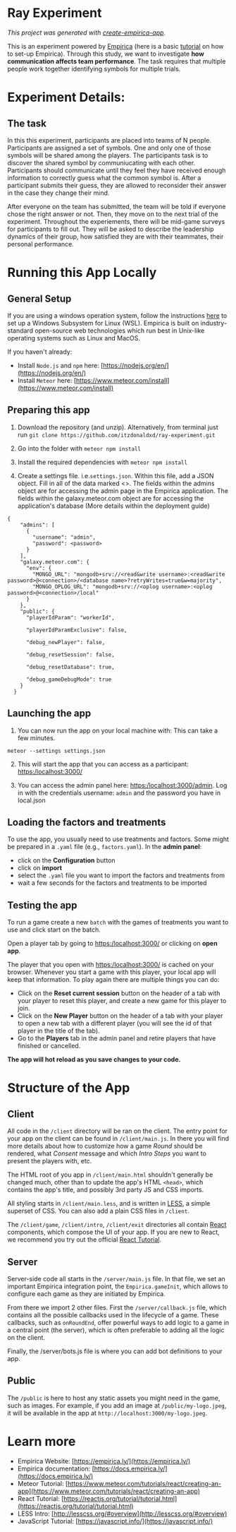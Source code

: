 # Ray Experiment

_This project was generated with [create-empirica-app](https://github.com/empiricaly/create-empirica-app)._

This is an experiment powered by [Empirica](https://empirica.ly/) (here is a basic [tutorial](https://www.youtube.com/watch?v=K2YhEZey_58&list=PLPQelvUwyVgiawBDk3Sp74QMfL8RPgORW&index=2&ab_channel=Empirica) on how to set-up Empirica). Through this study, we want to investigate **how communication affects team performance**. The task requires that multiple people work together identifying symbols for multiple trials. 


# Experiment Details:
## The task
In this this experiment, participants are placed into teams of N people. Participants are assigned a set of symbols. One and only one of those symbols will be shared among the players. The participants task is to discover the shared symbol by communiucating with each other. Participants should communicate until they feel they have received enough information to correctly guess what the common symbol is. After a participant submits their guess, they are allowed to reconsider their answer in the case they change their mind.

After everyone on the team has submitted, the team will be told if everyone chose the right answer or not. Then, they move on to the next trial of the experiment. Throughout the experiements, there will be mid-game surveys for participants to fill out. They will be asked to describe the leadership dynamics of their group, how satisfied they are with their teammates, their personal performance. 


# Running this App Locally

## General  Setup
If you are using a windows operation system, follow the instructions [here](https://docsv1.empirica.ly/getting-started/setup/windows-instructions) to set up a Windows Subsystem for Linux (WSL). Empirica is built on industry-standard open-source web technologies which run best in Unix-like operating systems such as Linux and MacOS. 

If you haven't already:

- Install `Node.js` and `npm` here: [https://nodejs.org/en/](https://nodejs.org/en/)
- Install `Meteor` here: [https://www.meteor.com/install](https://www.meteor.com/install)

## Preparing this app
1. Download the repository (and unzip). Alternatively, from terminal just run `git clone https://github.com/itzdonaldxd/ray-experiment.git`
2. Go into the folder with `meteor npm install`

3. Install the required dependencies with `meteor npm install`

4. Create a settings file. i.e.`settings.json`. Within this file, add a JSON object. Fill in all of the data marked <>. The fields within the admins object are for accessing the admin page in the Empirica application. The fields within the galaxy.meteor.com object are for accessing the application's database (More details within the deployment guide)

```
{
    "admins": [
      {
        "username": "admin",
        "password": <password>
      }
    ],
    "galaxy.meteor.com": {
      "env": {
        "MONGO_URL": "mongodb+srv://<read&write username>:<read&write password>@<connection>/<database name>?retryWrites=true&w=majority",
        "MONGO_OPLOG_URL": "mongodb+srv://<oplog username>:<oplog password>@<connection>/local"
      }
    },
    "public": {
      "playerIdParam": "workerId",
  
      "playerIdParamExclusive": false,
  
      "debug_newPlayer": false,
  
      "debug_resetSession": false,
  
      "debug_resetDatabase": true,
  
      "debug_gameDebugMode": true
    }
  }

```

## Launching the app

1. You can now run the app on your local machine with: This can take a few minutes.

```
meteor --settings settings.json
```

2. This will start the app that you can access as a participant:
[https:/localhost:3000/](https:/localhost:3000/)

3. You can access the admin panel here:
[https:/localhost:3000/admin](https:/localhost:3000/admin). Log in with the credentials username: `admin` and the password you have in local.json

## Loading the factors and treatments

To use the app, you usually need to use treatments and factors. Some might be prepared in a `.yaml` file (e.g., `factors.yaml`). In the **admin panel**:
- click on the **Configuration** button
- click on **import**
- select the `.yaml` file you want to import the factors and treatments from
- wait a few seconds for the factors and treatments to be imported

## Testing the app

To run a game create a new `batch` with the games of treatments you want to use and click start on the batch.

Open a player tab by going to [https:/localhost:3000/](https:/localhost:3000/) or clicking on **open app**.

The player that you open with [https:/localhost:3000/](https:/localhost:3000/) is cached on your browser. Whenever you start a game with this player, your local app will keep that information. To play again there are multiple things you can do:
- Click on the **Reset current session** button on the header of a tab with your player to reset this player, and create a new game for this player to join.
- Click on the **New Player** button on the header of a tab with your player to open a new tab with a different player (you will see the id of that player in the title of the tab).
- Go to the **Players** tab in the admin panel and retire players that have finished or cancelled.

**The app will hot reload as you save changes to your code.**

# Structure of the App

## Client

All code in the `/client` directory will be ran on the client. The entry point
for your app on the client can be found in `/client/main.js`. In there you will
find more details about how to customize how a game _Round_ should be rendered,
what _Consent_ message and which _Intro Steps_ you want to present the players
with, etc.

The HTML root of you app in `/client/main.html` shouldn't generally be changed
much, other than to update the app's HTML `<head>`, which contains the app's
title, and possibly 3rd party JS and CSS imports.

All styling starts in `/client/main.less`, and is written in
[LESS](http://lesscss.org/), a simple superset of CSS. You can also add a plain
CSS files in `/client`.

The `/client/game`, `/client/intro`, `/client/exit` directories all contain
[React](https://reactjs.org/) components, which compose the UI of your app.
If you are new to React, we recommend you try out the official
[React Tutorial](https://reactjs.org/tutorial/tutorial.html).

## Server

Server-side code all starts in the `/server/main.js` file. In that file, we set
an important Empirica integration point, the `Empirica.gameInit`, which allows
to configure each game as they are initiated by Empirica.

From there we import 2 other files. First the `/server/callback.js` file, which
contains all the possible callbacks used in the lifecycle of a game. These
callbacks, such as `onRoundEnd`, offer powerful ways to add logic to a game in a
central point (the server), which is often preferable to adding all the logic on
the client.

Finally, the /server/bots.js file is where you can add bot definitions to your app.

## Public

The `/public` is here to host any static assets you might need in the game, such
as images. For example, if you add an image at `/public/my-logo.jpeg`, it will
be available in the app at `http://localhost:3000/my-logo.jpeg`.

# Learn more

- Empirica Website: [https://empirica.ly/](https://empirica.ly/)
- Empirica documentation: [https://docs.empirica.ly/](https://docs.empirica.ly/)
- Meteor Tutorial: [https://www.meteor.com/tutorials/react/creating-an-app](https://www.meteor.com/tutorials/react/creating-an-app)
- React Tutorial: [https://reactjs.org/tutorial/tutorial.html](https://reactjs.org/tutorial/tutorial.html)
- LESS Intro: [http://lesscss.org/#overview](http://lesscss.org/#overview)
- JavaScript Tutorial: [https://javascript.info/](https://javascript.info/)
